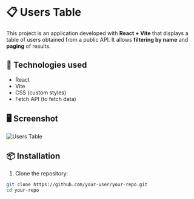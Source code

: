 # 📋 Users Table

This project is an application developed with **React + Vite** that displays a table of users obtained from a public API. It allows **filtering by name** and **paging** of results.

## 🚀 Technologies used

- React
- Vite
- CSS (custom styles)
- Fetch API (to fetch data)

## 🖥️ Screenshot

![Users Table](./screenshot.png) <!-- You can add an image if you want -->

## 📦 Installation

1. Clone the repository:

```bash
git clone https://github.com/your-user/your-repo.git
cd your-repo